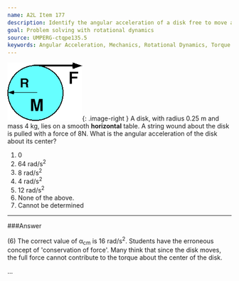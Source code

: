 ```yaml
---
name: A2L Item 177
description: Identify the angular acceleration of a disk free to move and unwind.
goal: Problem solving with rotational dynamics
source: UMPERG-ctqpe135.5
keywords: Angular Acceleration, Mechanics, Rotational Dynamics, Torque
---
```


![Item177_fig1.gif](../images/Item177_fig1.gif){: .image-right } A
disk, with radius 0.25 m and mass 4 kg, lies on a smooth
<b>horizontal</b> table.  A string wound about the disk is pulled with a
force of 8N. What is the angular acceleration of the disk about its
center?

1. 0
2. 64 rad/s<sup>2</sup>
3. 8 rad/s<sup>2</sup>
4. 4 rad/s<sup>2</sup>
5. 12 rad/s<sup>2</sup>
6. None of the above.
7. Cannot be determined




<hr/>

###Answer

(6) The correct value of &alpha;<sub>cm</sub> is 16 rad/s<sup>2</sup>. Students have the erroneous
concept of 'conservation of force'. Many think that since the disk
moves, the full force cannot contribute to the torque about the center
of the disk.


...
